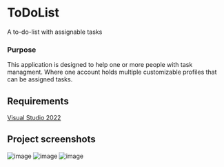 # ToDoList
A to-do-list with assignable tasks
### Purpose
This application is designed to help one or more people with task managment. Where one account holds multiple customizable profiles that can be assigned tasks.
## Requirements
[Visual Studio 2022](https://visualstudio.microsoft.com/vs/community/)
## Project screenshots
![image](https://github.com/ReeceAtkins/ToDoList/assets/130631201/142afaf0-8b2a-48c6-b935-33ebd74a4ec1)
![image](https://github.com/ReeceAtkins/ToDoList/assets/130631201/b237ceea-5599-47bd-bb45-16f7b8b4e0be)
![image](https://github.com/ReeceAtkins/ToDoList/assets/130631201/1497d7f9-2379-4608-bac2-198fe8a35b63)

